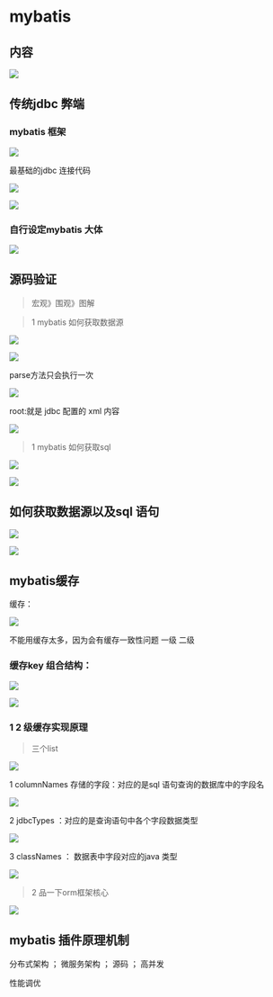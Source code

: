 # mybatis  

## 内容

![](assets/000/01/02/12/01/01-1617714058478.png)

## 传统jdbc 弊端


### mybatis 框架

![](assets/000/01/02/12/01/01-1617714870323.png)

最基础的jdbc 连接代码

![](assets/000/01/02/12/01/01-1617714728107.png)

![](assets/000/01/02/12/01/01-1617714685435.png)

### 自行设定mybatis 大体

![](assets/000/01/02/12/01/01-1617715968857.png)


##  源码验证 

>  宏观》围观》图解

> 1 mybatis 如何获取数据源




![](assets/000/01/02/12/01/01-1617716338945.png)

![](assets/000/01/02/12/01/01-1617716387225.png)


parse方法只会执行一次

![](assets/000/01/02/12/01/01-1617716453167.png)

root:就是 jdbc 配置的 xml 内容

![](assets/000/01/02/12/01/01-1617716564063.png)





> 1 mybatis 如何获取sql


![](assets/000/01/02/12/01/01-1617717314765.png)


![](assets/000/01/02/12/01/01-1617717432749.png)



## 如何获取数据源以及sql 语句 

![](assets/000/01/02/12/01/01-1618129681679.png)

![](assets/000/01/02/12/01/01-1618129411785.png)



## mybatis缓存


缓存：

![](assets/000/01/02/12/01/01-1618131731763.png)


不能用缓存太多，因为会有缓存一致性问题
一级
二级


###  缓存key 组合结构：



![](assets/000/01/02/12/01/01-1618131964922.png)


![](assets/000/01/02/12/01/01-1618131993332.png)


###  1 2 级缓存实现原理


> 三个list 

![](assets/000/01/02/12/01/01-1618132598803.png)


1 columnNames 存储的字段：对应的是sql 语句查询的数据库中的字段名

![](assets/000/01/02/12/01/01-1618132703603.png)


2 jdbcTypes ：对应的是查询语句中各个字段数据类型

![](assets/000/01/02/12/01/01-1618132758929.png)


3 classNames ： 数据表中字段对应的java 类型

![](assets/000/01/02/12/01/01-1618132840689.png)



> 2 品一下orm框架核心 


![](assets/000/01/02/12/01/01-1618132965739.png)



## mybatis 插件原理机制

分布式架构  ；   微服务架构  ；  源码  ； 高并发

性能调优
